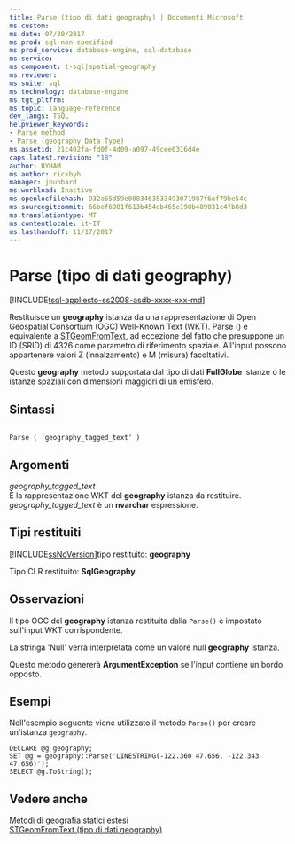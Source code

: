 ```yaml
---
title: Parse (tipo di dati geography) | Documenti Microsoft
ms.custom: 
ms.date: 07/30/2017
ms.prod: sql-non-specified
ms.prod_service: database-engine, sql-database
ms.service: 
ms.component: t-sql|spatial-geography
ms.reviewer: 
ms.suite: sql
ms.technology: database-engine
ms.tgt_pltfrm: 
ms.topic: language-reference
dev_langs: TSQL
helpviewer_keywords:
- Parse method
- Parse (geography Data Type)
ms.assetid: 21c402fa-fd0f-4d09-a097-49cee0316d4e
caps.latest.revision: "18"
author: BYHAM
ms.author: rickbyh
manager: jhubbard
ms.workload: Inactive
ms.openlocfilehash: 932a65d59e0083463533493071987f6af79be54c
ms.sourcegitcommit: 66bef6981f613b454db465e190b489031c4fb8d3
ms.translationtype: MT
ms.contentlocale: it-IT
ms.lasthandoff: 11/17/2017
---
```

# <a name="parse-geography-data-type"></a>Parse (tipo di dati geography)
[!INCLUDE[tsql-appliesto-ss2008-asdb-xxxx-xxx-md](../../includes/tsql-appliesto-ss2008-asdb-xxxx-xxx-md.md)]

Restituisce un **geography** istanza da una rappresentazione di Open Geospatial Consortium (OGC) Well-Known Text (WKT). Parse () è equivalente a [STGeomFromText](../../t-sql/spatial-geography/stgeomfromtext-geography-data-type.md), ad eccezione del fatto che presuppone un ID (SRID) di 4326 come parametro di riferimento spaziale. All'input possono appartenere valori Z (innalzamento) e M (misura) facoltativi.
  
Questo **geography** metodo supportata dal tipo di dati **FullGlobe** istanze o le istanze spaziali con dimensioni maggiori di un emisfero.
  
## <a name="syntax"></a>Sintassi  
  
```  
  
Parse ( 'geography_tagged_text' )  
```  
  
## <a name="arguments"></a>Argomenti  
 *geography_tagged_text*  
 È la rappresentazione WKT del **geography** istanza da restituire. *geography_tagged_text* è un **nvarchar** espressione.  
  
## <a name="return-types"></a>Tipi restituiti  
 [!INCLUDE[ssNoVersion](../../includes/ssnoversion-md.md)]tipo restituito: **geography**  
  
 Tipo CLR restituito: **SqlGeography**  
  
## <a name="remarks"></a>Osservazioni  
 Il tipo OGC del **geography** istanza restituita dalla `Parse()` è impostato sull'input WKT corrispondente.  
  
 La stringa 'Null' verrà interpretata come un valore null **geography** istanza.  
  
 Questo metodo genererà **ArgumentException** se l'input contiene un bordo opposto.  
  
## <a name="examples"></a>Esempi  
 Nell'esempio seguente viene utilizzato il metodo `Parse()` per creare un'istanza `geography`.  
  
```  
DECLARE @g geography;   
SET @g = geography::Parse('LINESTRING(-122.360 47.656, -122.343 47.656)');  
SELECT @g.ToString();  
```  
  
## <a name="see-also"></a>Vedere anche  
 [Metodi di geografia statici estesi](../../t-sql/spatial-geography/extended-static-geography-methods.md)   
 [STGeomFromText &#40;tipo di dati geography&#41;](../../t-sql/spatial-geography/stgeomfromtext-geography-data-type.md)  
  
  
